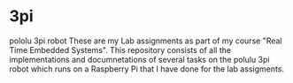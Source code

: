 # 3pi
pololu 3pi robot
These are my Lab assignments as part of my course "Real Time Embedded Systems".
This repository consists of all the implementations and documnetations of several tasks on the polulu 3pi robot which runs on a Raspberry Pi that I have done for the lab assigments.
